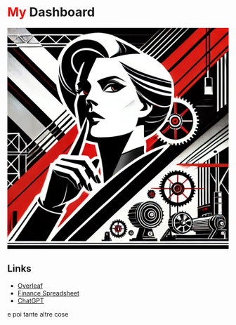 # <span style="color:red;">My</span> Dashboard

![Home Image](homeimage.png)

## Links

- [Overleaf](https://www.overleaf.com)
- [Finance Spreadsheet](https://docs.google.com/spreadsheets)
- [ChatGPT](https://chat.openai.com)


e poi tante altre cose
